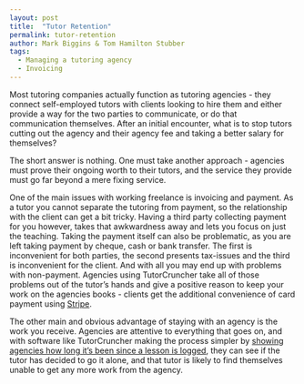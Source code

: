 ```yaml
---
layout: post
title:  "Tutor Retention"
permalink: tutor-retention
author: Mark Biggins & Tom Hamilton Stubber
tags:
  - Managing a tutoring agency
  - Invoicing
---
```


Most tutoring companies actually function as tutoring agencies - they connect self-employed tutors with clients looking to hire them and either provide a way for the two parties to communicate, or do that communication themselves. After an initial encounter, what is to stop tutors cutting out the agency and their agency fee and taking a better salary for themselves?

The short answer is nothing. One must take another approach - agencies must prove their ongoing worth to their tutors, and the service they provide must go far beyond a mere fixing service.

One of the main issues with working freelance is invoicing and payment. As a tutor you cannot separate the tutoring from payment, so the relationship with the client can get a bit tricky. Having a third party collecting payment for you however, takes that awkwardness away and lets you focus on just the teaching. Taking the payment itself can also be problematic, as you are left taking payment by cheque, cash or bank transfer. The first is inconvenient for both parties, the second presents tax-issues and the third is inconvenient for the client. And with all you may end up with problems with non-payment. Agencies using TutorCruncher take all of those problems out of the tutor’s hands and give a positive reason to keep your work on the agencies books - clients get the additional convenience of card payment using [Stripe](www.stripe.com).

The other main and obvious advantage of staying with an agency is the work you receive. Agencies are attentive to everything that goes on, and with software like TutorCruncher making the process simpler by [showing agencies how long it’s been since a lesson is logged](http://help.tutorcruncher.com/scheduling/#how-do-i-filter-the-jobs-list), they can see if the tutor has decided to go it alone, and that tutor is likely to find themselves unable to get any more work from the agency.